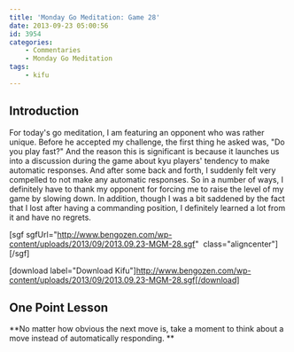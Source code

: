 ```yaml
---
title: 'Monday Go Meditation: Game 28'
date: 2013-09-23 05:00:56
id: 3954
categories:
	- Commentaries
	- Monday Go Meditation
tags:
	- kifu
---
```


## Introduction

For today's go meditation, I am featuring an opponent who was rather unique. Before he accepted my challenge, the first thing he asked was, "Do you play fast?" And the reason this is significant is because it launches us into a discussion during the game about kyu players' tendency to make automatic responses. And after some back and forth, I suddenly felt very compelled to not make any automatic responses. So in a number of ways, I definitely have to thank my opponent for forcing me to raise the level of my game by slowing down. In addition, though I was a bit saddened by the fact that I lost after having a commanding position, I definitely learned a lot from it and have no regrets.[
](http://www.bengozen.com/wp-content/uploads/2013/08/2013.08.05-MGM-21.sgf)

[sgf sgfUrl="http://www.bengozen.com/wp-content/uploads/2013/09/2013.09.23-MGM-28.sgf"  class="aligncenter"][/sgf]

[download label="Download Kifu"]http://www.bengozen.com/wp-content/uploads/2013/09/2013.09.23-MGM-28.sgf[/download]

## **One Point Lesson**

**No matter how obvious the next move is, take a moment to think about a move instead of automatically responding. **